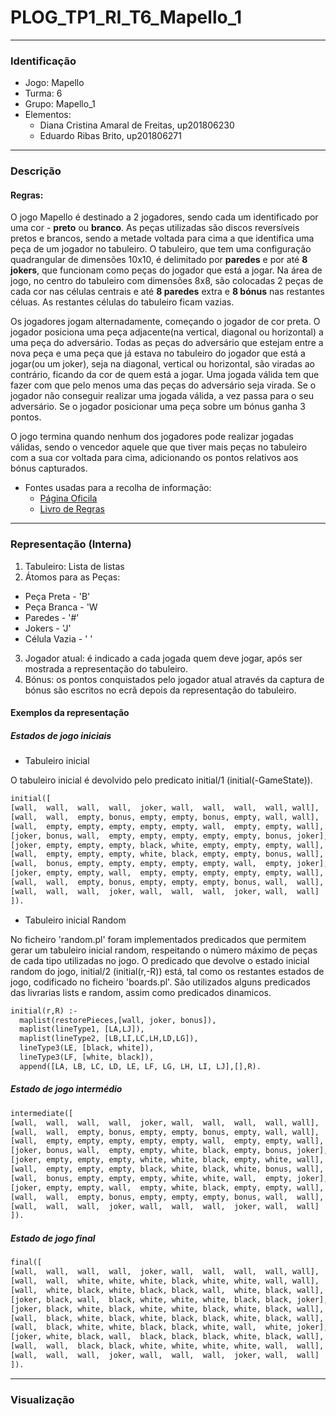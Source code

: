 # PLOG_TP1_RI_T6_Mapello_1

----
### Identificação
* Jogo: Mapello
* Turma: 6
* Grupo: Mapello_1
* Elementos:
  * Diana Cristina Amaral de Freitas, up201806230
  * Eduardo Ribas Brito, up201806271
----
### Descrição
 #### Regras:
 
  O jogo Mapello é destinado a 2 jogadores, sendo cada um identificado por uma cor - **preto** ou **branco**.
  As peças utilizadas são discos reversíveis pretos e brancos, sendo a metade voltada para cima a que identifica uma peça de um jogador no tabuleiro.
  O tabuleiro, que tem uma configuração quadrangular de dimensões 10x10, é delimitado por **paredes** e por até **8 jokers**, que funcionam como peças do jogador que está a jogar.
  Na área de jogo, no centro do tabuleiro com dimensões 8x8, são colocadas 2 peças de cada cor nas células centrais e até **8 paredes** extra e **8 bónus** nas restantes céluas. As restantes células do tabuleiro ficam vazias.

  Os jogadores jogam alternadamente, começando o jogador de cor preta. 
  O jogador posiciona uma peça adjacente(na vertical, diagonal ou horizontal) a uma peça do adversário. Todas as peças do adversário que estejam entre a nova peça e uma peça que já estava no tabuleiro do jogador que está a jogar(ou um joker), seja na diagonal, vertical ou horizontal, são viradas ao contrário, ficando da cor de quem está a jogar. Uma jogada válida tem que fazer com que pelo menos uma das peças do adversário seja virada. Se o jogador não conseguir realizar uma jogada válida, a vez passa para o seu adversário.
  Se o jogador posicionar uma peça sobre um bónus ganha 3 pontos.

  O jogo termina quando nenhum dos jogadores pode realizar jogadas válidas, sendo o vencedor aquele que que tiver mais peças no tabuleiro com a sua cor voltada para cima, adicionando os pontos relativos aos bónus capturados.


* Fontes usadas para a recolha de informação:
  * [Página Oficila](https://nestorgames.com/#mapello_detail)
  * [Livro de Regras](https://nestorgames.com/rulebooks/MAPELLO_EN.pdf)
----
### Representação (Interna)
1. Tabuleiro: Lista de listas
2. Átomos para as Peças: 
  * Peça Preta - 'B'
  * Peça Branca - 'W
  * Paredes - '#'
  * Jokers - 'J'
  * Célula Vazia - ' '
3. Jogador atual: é indicado a cada jogada quem deve jogar, após ser mostrada a representação do tabuleiro.
4. Bónus: os pontos conquistados pelo jogador atual através da captura de bónus são escritos no ecrã depois da representação do tabuleiro.

#### Exemplos da representação 

##### Estados de jogo iniciais

* Tabuleiro inicial

O tabuleiro inicial é devolvido pelo predicato initial/1 (initial(-GameState)).

```pl
initial([
[wall,  wall,  wall,  wall,  joker, wall,  wall,  wall,  wall, wall],
[wall,  wall,  empty, bonus, empty, empty, bonus, empty, wall, wall],
[wall,  empty, empty, empty, empty, empty, wall,  empty, empty, wall],
[joker, bonus, wall,  empty, empty, empty, empty, empty, bonus, joker],
[joker, empty, empty, empty, black, white, empty, empty, empty, wall],
[wall,  empty, empty, empty, white, black, empty, empty, bonus, wall],
[wall,  bonus, empty, empty, empty, empty, empty, wall,  empty, joker],
[joker, empty, empty, wall,  empty, empty, empty, empty, empty, wall],
[wall,  wall,  empty, bonus, empty, empty, empty, bonus, wall,  wall],
[wall,  wall,  wall,  joker, wall,  wall,  wall,  joker, wall,  wall]
]).
```

* Tabuleiro inicial Random

No ficheiro 'random.pl' foram implementados predicados que permitem gerar um tabuleiro inicial random, respeitando o número máximo de peças de cada tipo utilizadas no jogo. 
O predicado que devolve o estado inicial random do jogo, initial/2 (initial(r,-R)) está, tal como os restantes estados de jogo, codificado no ficheiro 'boards.pl'. São utilizados alguns predicados das livrarias lists e random, assim como predicados dinamicos. 

```pl
initial(r,R) :- 
  maplist(restorePieces,[wall, joker, bonus]),
  maplist(lineType1, [LA,LJ]),
  maplist(lineType2, [LB,LI,LC,LH,LD,LG]),
  lineType3(LE, [black, white]),
  lineType3(LF, [white, black]),
  append([LA, LB, LC, LD, LE, LF, LG, LH, LI, LJ],[],R).
```

##### Estado de jogo intermédio

```pl
intermediate([
[wall,  wall,  wall,  wall,  joker, wall,  wall,  wall,  wall, wall],
[wall,  wall,  empty, bonus, empty, empty, bonus, empty, wall, wall],
[wall,  empty, empty, empty, empty, empty, wall,  empty, empty, wall],
[joker, bonus, wall,  empty, empty, white, black, empty, bonus, joker],
[joker, empty, empty, empty, white, white, black, empty, white, wall],
[wall,  empty, empty, empty, black, white, black, white, bonus, wall],
[wall,  bonus, empty, empty, empty, white, white, wall,  empty, joker],
[joker, empty, empty, wall,  empty, white, black, empty, empty, wall],
[wall,  wall,  empty, bonus, empty, empty, empty, bonus, wall,  wall],
[wall,  wall,  wall,  joker, wall,  wall,  wall,  joker, wall,  wall]
]).
```

##### Estado de jogo final

```pl
final([
[wall,  wall,  wall,  wall,  joker, wall,  wall,  wall,  wall, wall],
[wall,  wall,  white, white, white, black, white, white, wall, wall],
[wall,  white, black, white, black, black, wall,  white, black, wall],
[joker, black, wall,  black, white, white, white, black, black, joker],
[joker, black, white, black, white, white, black, white, black, wall],
[wall,  black, white, black, white, black, black, white, black, wall],
[wall,  black, white, white, black, black, white, wall,  white, joker],
[joker, white, black, wall,  black, black, black, white, black, wall],
[wall,  wall,  black, black, white, white, white, white, wall,  wall],
[wall,  wall,  wall,  joker, wall,  wall,  wall,  joker, wall,  wall]
]).
```

----
### Visualização

